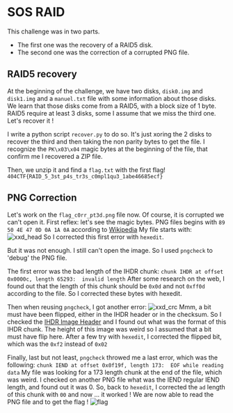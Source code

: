 # SOS RAID
This challenge was in two parts.
- The first one was the recovery of a RAID5 disk.
- The second one was the correction of a corrupted PNG file.

## RAID5 recovery
At the beginning of the challenge, we have two disks, `disk0.img` and `disk1.img` and a `manuel.txt` file with some information about those disks.
We learn that those disks come from a RAID5, with a block size of 1 byte.
RAID5 require at least 3 disks, some I assume that we miss the third one. Let's recover it !

I write a python script `recover.py` to do so. It's just xoring the 2 disks to recover the third and then taking the non parity bytes to get the file.
I recognize the `PK\x03\x04` magic bytes at the beginning of the file, that confirm me I recovered a ZIP file.

Then, we unzip it and find a `flag.txt` with the first flag!
```404CTF{RAID_5_3st_p4s_tr3s_c0mpl1qu3_1abe46685ecf}```

## PNG Correction
Let's work on the `flag_c0rr_pt3d.png` file now. Of course, it is corrupted we can't open it.
First reflex: let's see the magic bytes. PNG files begins with `89 50 4E 47 0D 0A 1A 0A` according to [Wikipedia](https://en.wikipedia.org/wiki/List_of_file_signatures)
My file starts with:
![xxd_head](data/xxd_head.png)
So I corrected this first error with `hexedit`.

But it was not enough. I still can't open the image.
So I used `pngcheck` to 'debug' the PNG file.

The first error was the bad length of the IHDR chunk:
```chunk IHDR at offset 0x0000c, length 65293:  invalid length```
After some research on the web, I found out that the length of this chunk should be `0x0d` and not `0xff0d` according to the file.
So I corrected these bytes with hexedit.

Then when reusing `pngcheck`, I got another error:
![xxd_crc](data/xxd_crc.png)
Mmm, a bit must have been flipped, either in the IHDR header or in the checksum.
So I checked the [IHDR Image Header](http://www.libpng.org/pub/png/spec/1.2/PNG-Chunks.html) and I found out what was the format of this IHDR chunk. The height of this image was weird so I assumed that a bit must have flip here.
After a few try with `hexedit`, I corrected the flipped bit, which was the `0xf2` instead of `0x02`

Finally, last but not least, `pngcheck` throwed me a last error, which was the following:
```chunk IEND at offset 0x0f19f, length 173:  EOF while reading data```
My file was looking for a 173 length chunk at the end of the file, which was weird. I checked on another PNG file what was the IEND regular IEND length, and found out it was 0. So, back to `hexedit`, I corrected the `ad` length of this chunk with `00` and now ... it worked !
We are now able to read the PNG file and to get the flag !
![flag](data/flag.png)